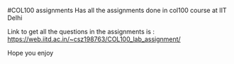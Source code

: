 #COL100 assignments
Has all the assignments done in col100 course at IIT Delhi

Link to get all the questions in the assignments is : https://web.iitd.ac.in/~csz198763/COL100_lab_assignment/

Hope you enjoy
